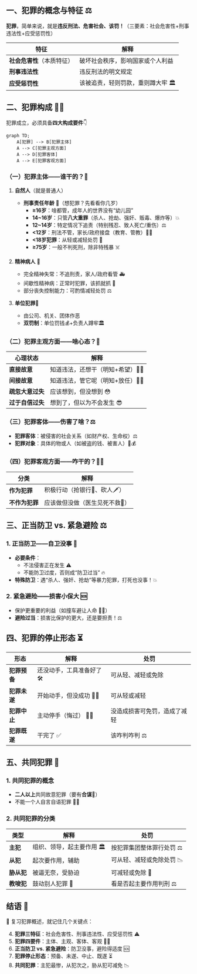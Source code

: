 
## 一、犯罪的概念与特征 ⚖️

**犯罪**，简单来说，就是**违反刑法、危害社会、该罚！**（三要素：社会危害性+刑事违法性+应受惩罚性）

| 特征 | 解释 |
|------|------|
| **社会危害性**（本质特征） | 破坏社会秩序，影响国家或个人利益 |
| **刑事违法性** | 违反刑法的明文规定 |
| **应受惩罚性** | 该被追责，轻则罚款，重则蹲大牢 🏛️ |

## 二、犯罪构成 🕵️‍♂️

犯罪成立，必须具备**四大构成要件**👇

```mermaid
graph TD;
    A[犯罪] --> B[犯罪主体]
    A --> C[犯罪主观方面]
    A --> D[犯罪客体]
    A --> E[犯罪客观方面]
```

### （一）犯罪主体——谁干的？👤

1. **自然人**（就是普通人）
    - **刑事责任年龄** 📅（想犯罪？先看看你几岁）
      - **≥16岁**：啥都管，成年人的世界没有“幼儿园”
      - **14~16岁**：只管**八大重罪**（杀人、抢劫、强奸、贩毒、爆炸等）💥
      - **12~14岁**：特定情况下追责（特别残忍、致人死亡/重伤）⚖️
      - **<12岁**：刑法不管，家长/政府接盘（教育、管教）👨‍🏫
      - **<18岁犯罪**：从轻或减轻处罚 🏥
      - **≥75岁**：一般不判死刑，除非特残暴 ☠️

2. **精神病人** 🏥
    - 完全精神失常：不追刑责，家人/政府看管 🚑
    - 间歇性精神病：正常时犯罪，该抓就抓 🚨
    - 部分丧失控制能力：可酌情减轻处罚 ⚖️

3. **单位犯罪**🏢
    - 由公司、机关、团体作恶
    - **双罚制**：单位罚钱💰+负责人蹲牢🏛️

### （二）犯罪主观方面——啥心态？🧠

| 心理状态 | 解释 |
|---------|------|
| **直接故意** | 知道违法，还想干（明知+希望）🤔✅ |
| **间接故意** | 知道违法，管它呢（明知+放任）🤷‍♂️ |
| **疏忽大意过失** | 应该想到，但没想到 😳 |
| **过于自信过失** | 想到了，但以为不会发生 😎 |

### （三）犯罪客体——伤害了啥？⚖️

- **犯罪客体**：被侵害的社会关系（如财产权、生命权）⚖️
- **犯罪对象**：具体的物或人（如被盗的钱、被害人）👤💰

### （四）犯罪客观方面——咋干的？🕵️‍♂️

| 分类 | 解释 |
|------|------|
| **作为犯罪** | 积极行动（抢银行🏦、砍人🗡️） |
| **不作为犯罪** | 应该做但没做（医生见死不救🏥） |

## 三、正当防卫 vs. 紧急避险 ⚖️

### 1. 正当防卫——自卫没事 🥋

- **必要条件**：
  - 不法侵害正在发生 ⚠️
  - 不能防卫过度，否则成“防卫过当” 🔥
- **特殊防卫**：遇“杀人、强奸、抢劫”等暴力犯罪，打死也没事！💥

### 2. 紧急避险——损害小保大 🆘

- 保护更重要的利益（如撞车避让人命 🚗💨）
- **避险过当**：损害比保护的更大，还是要担责！⚖️

## 四、犯罪的停止形态 ⏳

| 形态 | 解释 | 处罚 |
|------|------|------|
| **犯罪预备** | 还没动手，工具准备好了 🛠️ | 可从轻、减轻或免除 |
| **犯罪未遂** | 开始动手，但没成功 🔪❌ | 可从轻或减轻 |
| **犯罪中止** | 主动停手（悔过） 🙅‍♂️ | 没造成损害可免罚，造成了减轻 |
| **犯罪既遂** | 干完了 ✅ | 该咋判咋判 ⚖️ |

## 五、共同犯罪 👥

### 1. 共同犯罪的概念

- **二人以上**共同故意犯罪（要有**合谋**🤝）
- 不能一个人自言自语犯罪 🙅‍♂️

### 2. 共同犯罪的分类

| 类型 | 解释 | 处罚 |
|------|------|------|
| **主犯** | 组织、领导，起主要作用 🏛️ | 按犯罪集团整体罪行处罚 ⚖️ |
| **从犯** | 起次要作用，辅助 | 可从轻、减轻或免除处罚 📉 |
| **胁从犯** | 被逼无奈，受胁迫 | 可减轻或免除 🔄 |
| **教唆犯** | 鼓动别人犯罪 📢 | 看是否起主要作用判刑 ⚖️ |

## 结语 🎯

📌 复习犯罪概述，就记住几个关键点：

4. **犯罪三特征**：社会危害性、刑事违法性、应受惩罚性 ⚠️
5. **犯罪四要件**：主体、主观、客体、客观 🕵️‍♂️
6. **正当防卫 vs. 紧急避险**：防卫没事，避险得适度 🆘
7. **犯罪停止形态**：预备、未遂、中止、既遂 ⏳
8. **共同犯罪**：主犯最惨，从犯次之，胁从犯可减免 📉



